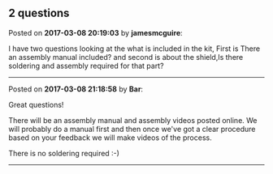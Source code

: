 ## 2 questions
Posted on **2017-03-08 20:19:03** by **jamesmcguire**:

I have two questions looking at the what is included in the kit, First is There an assembly manual included? and second is about the shield,Is there soldering and assembly required for that part?

---

Posted on **2017-03-08 21:18:58** by **Bar**:

Great questions!

There will be an assembly manual and assembly videos posted online.  We will probably do a manual first and then once we've got a clear procedure based on your feedback we will make videos of the process.

There is no soldering required :-)

---

